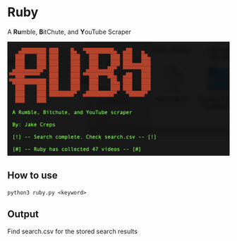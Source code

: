 # Ruby
A **Ru**mble, **B**itChute, and **Y**ouTube Scraper

![Alt text](./img/ruby.png)

## How to use

```
python3 ruby.py <keyword>
```

## Output

Find search.csv for the stored search results

